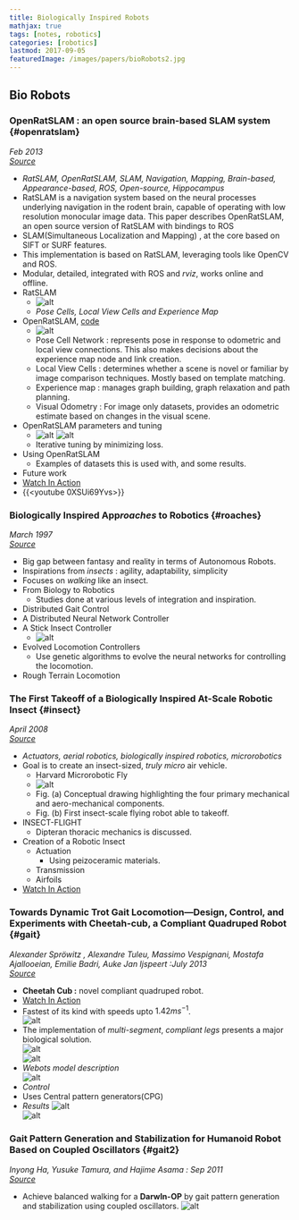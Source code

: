 ```yaml
---
title: Biologically Inspired Robots
mathjax: true
tags: [notes, robotics]
categories: [robotics]
lastmod: 2017-09-05
featuredImage: /images/papers/bioRobots2.jpg
---
```


## Bio Robots

### OpenRatSLAM : an open source brain-based SLAM system {#openratslam}
*Feb 2013*   
[*Source*](http://static.springer.com/sgw/documents/1388513/application/pdf/10-3.pdf)    

* *RatSLAM, OpenRatSLAM, SLAM, Navigation, Mapping, Brain-based, Appearance-based, ROS, Open-source, Hippocampus*
* RatSLAM is a navigation system based on the neural processes underlying navigation in the rodent brain, capable of operating with low resolution monocular image data. This paper describes OpenRatSLAM, an open source version of RatSLAM with bindings to ROS   
* SLAM(Simultaneous Localization and Mapping) , at the core based on SIFT or SURF features.
* This implementation is based on RatSLAM, leveraging tools like OpenCV and ROS. 
* Modular, detailed, integrated with ROS and *rviz*, works online and offline.
* RatSLAM
    * ![alt](/images/papers/ratSlam1.jpg)
    * *Pose Cells, Local View Cells and Experience Map*
* OpenRatSLAM, [code](https://code.google.com/archive/p/ratslam)
    * ![alt](/images/papers/ratSlam2.jpg)
    * Pose Cell Network : represents pose in response to odometric and local view connections. This also makes decisions about the experience map node and link creation.
    * Local View Cells : determines whether a scene is novel or familiar by image comparison techniques. Mostly based on template matching.
    * Experience map : manages graph building, graph relaxation and path planning.
    * Visual Odometry : For image only datasets, provides an odometric estimate based on changes in the visual scene. 
* OpenRatSLAM parameters and tuning
    * ![alt](/images/papers/ratSlam3.jpg) ![alt](/images/papers/ratSlam4.jpg)
    * Iterative tuning by minimizing loss.
* Using OpenRatSLAM
    * Examples of datasets this is used with, and some results.
* Future work
* [Watch In Action](https://www.youtube.com/watch?v=-0XSUi69Yvs)
* {{<youtube 0XSUi69Yvs>}}
    
### Biologically Inspired App*roaches* to Robotics {#roaches}
*March 1997*   
[*Source*](http://pdfs.semanticscholar.org/501b/9eb3c085a66abe4bdd56043fc802c21d0526.pdf)   

* Big gap between fantasy and reality in terms of Autonomous Robots.
* Inspirations from *insects* : agility, adaptability, simplicity
* Focuses on *walking* like an insect.
* From Biology to Robotics
    * Studies done at various levels of integration and inspiration.
* Distributed Gait Control
* A Distributed Neural Network Controller    
* A Stick Insect Controller
    * ![alt](/images/papers/bioRobots2.jpg)
* Evolved Locomotion Controllers
    * Use genetic algorithms to evolve the neural networks for controlling the locomotion.
* Rough Terrain Locomotion

### The First Takeoff of a Biologically Inspired At-Scale Robotic Insect {#insect}
*April 2008*   
[*Source*](http://www.micro.seas.harvard.edu/papers/TRO08_Wood.pdf)    

* *Actuators, aerial robotics, biologically inspired robotics, microrobotics*
* Goal is to create an insect-sized, *truly micro* air vehicle.
    * Harvard Microrobotic Fly
    * ![alt](/images/papers/insect1.jpg)
    * Fig. (a) Conceptual drawing highlighting the four primary mechanical and aero-mechanical components.   
    * Fig. (b) First insect-scale flying robot able to takeoff.
* INSECT-FLIGHT
    * Dipteran thoracic mechanics is discussed.
* Creation of a Robotic Insect
    * Actuation
        * Using peizoceramic materials.
    * Transmission
    * Airfoils 
* [Watch In Action](https://www.youtube.com/watch?v=olqaMw8bIb8)

### Towards Dynamic Trot Gait Locomotion—Design, Control, and Experiments with Cheetah-cub, a Compliant Quadruped Robot {#gait}
*Alexander Spröwitz , Alexandre Tuleu, Massimo Vespignani, Mostafa Ajallooeian, Emilie Badri, Auke Jan Ijspeert :July 2013*   
[*Source*](https://infoscience.epfl.ch/record/184991/files/Draft1sprowitz2013.pdf)    

* **Cheetah Cub :** novel compliant quadruped robot.
* [Watch In Action](https://www.youtube.com/watch?v=_luhn7TLfWU)   
* Fastest of its kind with speeds upto $1.42ms^{-1}$.   
![alt](/images/papers/cheetah1.jpg)   
* The implementation of *multi-segment*, *compliant legs* presents a major biological solution.   
![alt](/images/papers/cheetah2.jpg)   
![alt](/images/papers/cheetah3.jpg)   
* *Webots model description*   
![alt](/images/papers/cheetah4.jpg)   
* *Control* 
* Uses Central pattern generators(CPG)   
* *Results*
![alt](/images/papers/cheetah5.jpg)   
![alt](/images/papers/cheetah6.jpg)   

### Gait Pattern Generation and Stabilization for Humanoid Robot Based on Coupled Oscillators {#gait2}
*Inyong Ha, Yusuke Tamura, and Hajime Asama : Sep 2011*   
[*Source*](http://www.robot.t.u-tokyo.ac.jp/asamalab/publications/files/582.pdf)   


* Achieve balanced walking for a **DarwIn-OP** by gait pattern generation and stabilization using coupled oscillators.
![alt](/images/papers/darwin_1.jpg)
 


